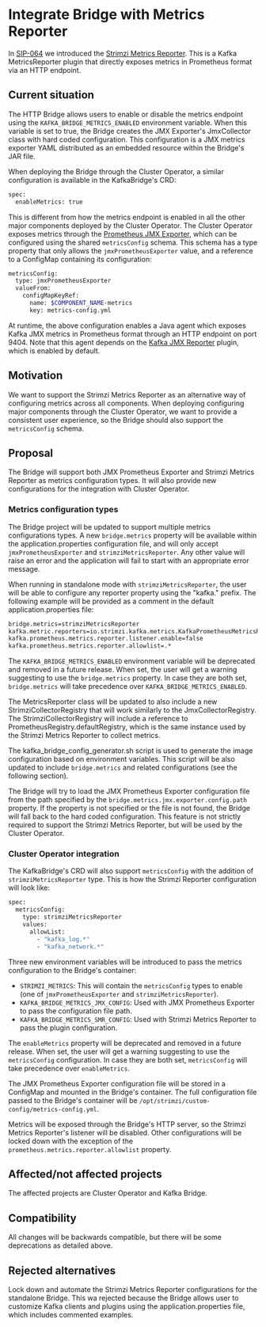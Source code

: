 # Integrate Bridge with Metrics Reporter

In [SIP-064](https://github.com/strimzi/proposals/blob/main/064-prometheus-metrics-reporter.md) we introduced the [Strimzi Metrics Reporter](https://github.com/strimzi/metrics-reporter).
This is a Kafka MetricsReporter plugin that directly exposes metrics in Prometheus format via an HTTP endpoint.

## Current situation

The HTTP Bridge allows users to enable or disable the metrics endpoint using the `KAFKA_BRIDGE_METRICS_ENABLED` environment variable.
When this variable is set to true, the Bridge creates the JMX Exporter's JmxCollector class with hard coded configuration.
This configuration is a JMX metrics exporter YAML distributed as an embedded resource within the Bridge's JAR file.

When deploying the Bridge through the Cluster Operator, a similar configuration is available in the KafkaBridge's CRD:

```sh
spec:
  enableMetrics: true
```

This is different from how the metrics endpoint is enabled in all the other major components deployed by the Cluster Operator.
The Cluster Operator exposes metrics through the [Prometheus JMX Exporter](https://github.com/prometheus/jmx_exporter), which can be configured using the shared `metricsConfig` schema.
This schema has a type property that only allows the `jmxPrometheusExporter` value, and a reference to a ConfigMap containing its configuration:

```sh
metricsConfig:
  type: jmxPrometheusExporter
  valueFrom:
    configMapKeyRef:
      name: $COMPONENT_NAME-metrics
      key: metrics-config.yml
```

At runtime, the above configuration enables a Java agent which exposes Kafka JMX metrics in Prometheus format through an HTTP endpoint on port 9404.
Note that this agent depends on the [Kafka JMX Reporter](https://github.com/apache/kafka/blob/3.9.0/clients/src/main/java/org/apache/kafka/common/metrics/JmxReporter.java) plugin, which is enabled by default.

## Motivation

We want to support the Strimzi Metrics Reporter as an alternative way of configuring metrics across all components.
When deploying configuring major components through the Cluster Operator, we want to provide a consistent user experience, so the Bridge should also support the `metricsConfig` schema. 

## Proposal

The Bridge will support both JMX Prometheus Exporter and Strimzi Metrics Reporter as metrics configuration types.
It will also provide new configurations for the integration with Cluster Operator.

### Metrics configuration types

The Bridge project will be updated to support multiple metrics configurations types.
A new `bridge.metrics` property will be available within the application.properties configuration file, and will only accept `jmxPrometheusExporter` and `strimziMetricsReporter`.
Any other value will raise an error and the application will fail to start with an appropriate error message.

When running in standalone mode with `strimziMetricsReporter`, the user will be able to configure any reporter property using the "kafka." prefix.
The following example will be provided as a comment in the default application.properties file:

```sh
bridge.metrics=strimziMetricsReporter
kafka.metric.reporters=io.strimzi.kafka.metrics.KafkaPrometheusMetricsReporter
kafka.prometheus.metrics.reporter.listener.enable=false
kafka.prometheus.metrics.reporter.allowlist=.*
```

The `KAFKA_BRIDGE_METRICS_ENABLED` environment variable will be deprecated and removed in a future release.
When set, the user will get a warning suggesting to use the `bridge.metrics` property.
In case they are both set, `bridge.metrics` will take precedence over `KAFKA_BRIDGE_METRICS_ENABLED`.

The MetricsReporter class will be updated to also include a new StrimziCollectorRegistry that will work similarly to the JmxCollectorRegistry.
The StrimziCollectorRegistry will include a reference to PrometheusRegistry.defaultRegistry, which is the same instance used by the Strimzi Metrics Reporter to collect metrics.

The kafka_bridge_config_generator.sh script is used to generate the image configuration based on environment variables.
This script will be also updated to include `bridge.metrics` and related configurations (see the following section).

The Bridge will try to load the JMX Prometheus Exporter configuration file from the path specified by the `bridge.metrics.jmx.exporter.config.path` property.
If the property is not specified or the file is not found, the Bridge will fall back to the hard coded configuration.
This feature is not strictly required to support the Strimzi Metrics Reporter, but will be used by the Cluster Operator.

### Cluster Operator integration

The KafkaBridge's CRD will also support `metricsConfig` with the addition of `strimziMetricsReporter` type.
This is how the Strimzi Reporter configuration will look like:

```sh
spec:
  metricsConfig:
    type: strimziMetricsReporter
    values:
      allowList:
        - "kafka_log.*"
        - "kafka_network.*"
```

Three new environment variables will be introduced to pass the metrics configuration to the Bridge's container:

- `STRIMZI_METRICS`: This will contain the `metricsConfig` types to enable (one of `jmxPrometheusExporter` and `strimziMetricsReporter`).
- `KAFKA_BRIDGE_METRICS_JMX_CONFIG`: Used with JMX Prometheus Exporter to pass the configuration file path.
- `KAFKA_BRIDGE_METRICS_SMR_CONFIG`: Used with Strimzi Metrics Reporter to pass the plugin configuration.

The `enableMetrics` property will be deprecated and removed in a future release.
When set, the user will get a warning suggesting to use the `metricsConfig` configuration.
In case they are both set, `metricsConfig` will take precedence over `enableMetrics`.

The JMX Prometheus Exporter configuration file will be stored in a ConfigMap and mounted in the Bridge's container.
The full configuration file passed to the Bridge's container will be `/opt/strimzi/custom-config/metrics-config.yml`.

Metrics will be exposed through the Bridge's HTTP server, so the Strimzi Metrics Reporter's listener will be disabled.
Other configurations will be locked down with the exception of the `prometheus.metrics.reporter.allowlist` property.

## Affected/not affected projects

The affected projects are Cluster Operator and Kafka Bridge.

## Compatibility

All changes will be backwards compatible, but there will be some deprecations as detailed above.

## Rejected alternatives

Lock down and automate the Strimzi Metrics Reporter configurations for the standalone Bridge.
This wa rejected because the Bridge allows user to customize Kafka clients and plugins using the application.properties file, which includes commented examples.
